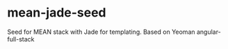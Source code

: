 mean-jade-seed
==============

Seed for MEAN stack with Jade for templating. Based on Yeoman angular-full-stack

